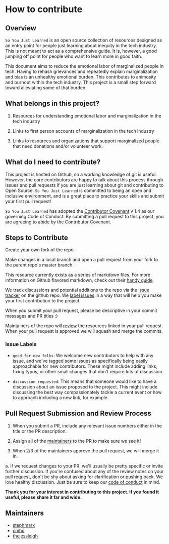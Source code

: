 # How to contribute

## Overview

`So You Just Learned` is an open source collection of resources designed as an entry point for people just learning about inequity in the tech industry. This is not meant to act as a comprehensive guide. It is, however, a good jumping off point for people who want to learn more in good faith.

This document aims to reduce the emotional labor of marginalized people in tech. Having to rehash grievances and repeatedly explain marginalization and bias is an unhealthy emotional burden. This contributes to animosity and burnout within the tech industry. This project is a small step forward toward alleviating some of that burden.

## What belongs in this project?

1. Resources for understanding emotional labor and marginalization in the tech industry

2. Links to first person accounts of marginalization in the tech industry

3. Links to resources and organizations that support marginalized people that need donations and/or volunteer work.

## What do I need to contribute?

This project is hosted on Github, so a working knowledge of git is useful. However, the core contributors are happy to talk about this process through issues and pull requests if you are just learning about git and contributing to Open Source. `So You Just Learned` is committed to being an open and inclusive environment, and is a great place to practice your skills and submit your first pull request!

`So You Just Learned` has adopted the [Contributor Covenant](http://contributor-covenant.org/) v 1.4 as our governing Code of Conduct. By submitting a pull request to this project, you are agreeing to abide by the Contributor Covenant.

## Steps to Contribute

Create your own fork of the repo.

Make changes in a local branch and open a pull request from your fork to the parent repo's master branch.

This resource currently exists as a series of markdown files. For more information on Github flavored markdown, check out their [handy guide](https://guides.github.com/features/mastering-markdown/).

We track discussions and potential additions to the repo via the [issue tracker](https://github.com/stephmarx/so-you-just-learned/issues) on the github repo. We [label issues](#issue-labels) in a way that will help you make your first contribution to the project.

When you submit your pull request, please be descriptive in your commit messages and PR titles :)

Maintainers of the repo will [review](#pull-request-submission-and-review-process) the resources linked in your pull request. When your pull request is approved we will squash and merge the commits.

### Issue Labels

- `good for new folks`: We welcome new contributors to help with any issue, and we've tagged some issues as specifically being easily approachable for new contributors. These might include adding links, fixing typos, or other small changes that don't require lots of discussion.

- `discussion requested`: This means that someone would like to have a discussion about an issue proposed to the project. This might include discussing the best way compassionately tackle a current event or how to approach including a new link, for example.

## Pull Request Submission and Review Process

1. When you submit a PR, include any relevant issue numbers either in the title or the PR description.

2. Assign all of the [maintainers](#maintainers) to the PR to make sure we see it!

3. When 2/3 of the maintainers approve the pull request, we will merge it in.

  a. If we request changes to your PR, we'll usually be pretty specific or invite further discussion. If you're confused about any of the review notes on your pull request, don't be shy about asking for clarification or pushing back. We love healthy discussion. Just be sure to keep our [code of conduct](https://github.com/stephmarx/so-you-just-learned/blob/master/code_of_conduct.md) in mind.

**Thank you for your interest in contributing to this project. If you found it useful, please share it far and wide.**

## Maintainers

- [stephmarx](https://github.com/stephmarx)
- [cmho](https://github.com/cmho)
- [thejessleigh](https://github.com/thejessleigh)
